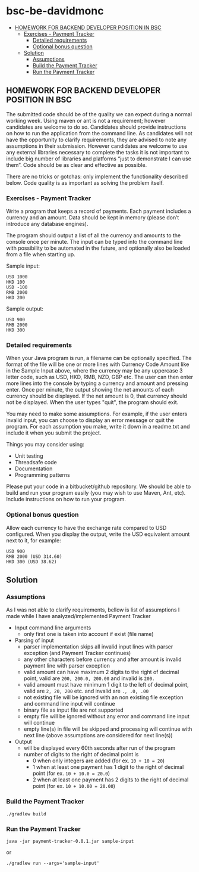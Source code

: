# bsc-be-davidmonc

* [HOMEWORK FOR BACKEND DEVELOPER POSITION IN BSC](#homework-for-backend-developer-position-in-bsc)
  + [Exercises - Payment Tracker](#exercises---payment-tracker)
    + [Detailed requirements](#detailed-requirements)
    + [Optional bonus question](#optional-bonus-question)
  + [Solution](#solution)
    + [Assumptions](#assumptions)
    + [Build the Payment Tracker](#build-the-payment-tracker)
    + [Run the Payment Tracker](#run-the-payment-tracker)

## HOMEWORK FOR BACKEND DEVELOPER POSITION IN BSC
The submitted code should be of the quality we can expect during a normal working week. Using maven or ant is not a requirement; however candidates are welcome to do so. Candidates should provide instructions on how to run the application from the command line. As candidates will not have the opportunity to clarify requirements, they are advised to note any assumptions in their submission. However candidates are welcome to use any external libraries necessary to complete the tasks it is not important to include big number of libraries and platforms “just to demonstrate I can use them”. Code should be as clear and effective as possible. 

There are no tricks or gotchas: only implement the functionality described below. Code quality is as important as solving the problem itself. 

### Exercises - Payment Tracker

Write a program that keeps a record of payments. Each payment includes a currency and an amount. Data should be kept in memory (please don’t introduce any database engines). 

The program should output a list of all the currency and amounts to the console once per minute. The input can be typed into the command line with possibility to be automated in the future, and optionally also be loaded from a file when starting up. 

Sample input:
```
USD 1000
HKD 100
USD -100
RMB 2000
HKD 200
```

Sample output:
```
USD 900
RMB 2000
HKD 300
```

### Detailed requirements
When your Java program is run, a filename can be optionally specified. The format of the file will be one or more lines with Currency Code Amount like in the Sample Input above, where the currency may be any uppercase 3 letter code, such as USD, HKD, RMB, NZD, GBP etc. The user can then enter more lines into the console by typing a currency and amount and pressing enter. Once per minute, the output showing the net amounts of each currency should be displayed. If the net amount is 0, that currency should not be displayed. When the user types "quit", the program should exit. 

You may need to make some assumptions. For example, if the user enters invalid input, you can choose to display an error message or quit the program. For each assumption you make, write it down in a readme.txt and include it when you submit the project. 

Things you may consider using:
* Unit testing
* Threadsafe code
* Documentation
* Programming patterns

Please put your code in a bitbucket/github repository. We should be able to build and run your program easily (you may wish to use Maven, Ant, etc). Include instructions on how to run your program. 

### Optional bonus question
Allow each currency to have the exchange rate compared to USD configured. When you display the output, write the USD equivalent amount next to it, for example: 
```
USD 900
RMB 2000 (USD 314.60)
HKD 300 (USD 38.62)
```

## Solution

### Assumptions
As I was not able to clarify requirements, bellow is list of assumptions I made while I have analyzed/implemented Payment Tracker
* Input command line arguments
  * only first one is taken into account if exist (file name)
* Parsing of input
  * parser implementation skips all invalid input lines with parser exception (and Payment Tracker continues)
  * any other characters before currency and after amount is invalid payment line with parser exception
  * valid amount can have maximum 2 digits to the right of decimal point, valid are `200, 200.0, 200.00` and invalid is `200.`
  * valid amount must have minimum 1 digit to the left of decimal point, valid are `2, 20, 200` etc. and invalid are `., .0, .00`
  * not existing file will be ignored with an non existing file exception and command line input will continue
  * binary file as input file are not supported
  * empty file will be ignored without any error and command line input will continue
  * empty line(s) in file will be skipped and processing will continue with next line (above assumptions are considered for next line(s))
* Output
  * will be displayed every 60th seconds after run of the program
  * number of digits to the right of decimal point is
    * 0 when only integers are added (for ex. `10 + 10 = 20`)
    * 1 when at least one payment has 1 digit to the right of decimal point (for ex. `10 + 10.0 = 20.0`)
    * 2 when at least one payment has 2 digits to the right of decimal point (for ex. `10 + 10.00 = 20.00`)

### Build the Payment Tracker
`./gradlew build`

### Run the Payment Tracker
`java -jar payment-tracker-0.0.1.jar sample-input`

or

`./gradlew run --args='sample-input'`
